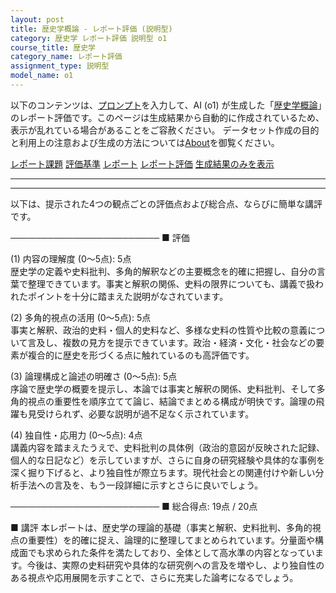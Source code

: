 ```yaml
---
layout: post
title: 歴史学概論 - レポート評価 (説明型)
category: 歴史学 レポート評価 説明型 o1
course_title: 歴史学
category_name: レポート評価
assignment_type: 説明型
model_name: o1
---
```


以下のコンテンツは、[プロンプト](https://github.com/takedatoshiyuki/synthetic_assignments/tree/main/generated/歴史学/o1/prompt_レポート評価-説明型.md)を入力して、AI (o1) が生成した「[歴史学概論](/contents/歴史学/)」のレポート評価です。このページは生成結果から自動的に作成されているため、表示が乱れている場合があることをご容赦ください。
データセット作成の目的と利用上の注意および生成の方法については[About](/About)を御覧ください。

[レポート課題](../レポート課題-説明型)
[評価基準](../評価基準-説明型)
[レポート](../レポート-説明型)
[レポート評価](../レポート評価-説明型)
[生成結果のみを表示](https://github.com/takedatoshiyuki/synthetic_assignments/tree/main/generated/歴史学/o1/レポート評価-説明型.md)
  

***
***
  
以下は、提示された4つの観点ごとの評価点および総合点、ならびに簡単な講評です。

────────────────────────
■ 評価

(1) 内容の理解度 (0～5点): 5点  
歴史学の定義や史料批判、多角的解釈などの主要概念を的確に把握し、自分の言葉で整理できています。事実と解釈の関係、史料の限界についても、講義で扱われたポイントを十分に踏まえた説明がなされています。

(2) 多角的視点の活用 (0～5点): 5点  
事実と解釈、政治的史料・個人的史料など、多様な史料の性質や比較の意義について言及し、複数の見方を提示できています。政治・経済・文化・社会などの要素が複合的に歴史を形づくる点に触れているのも高評価です。

(3) 論理構成と論述の明確さ (0～5点): 5点  
序論で歴史学の概要を提示し、本論では事実と解釈の関係、史料批判、そして多角的視点の重要性を順序立てて論じ、結論でまとめる構成が明快です。論理の飛躍も見受けられず、必要な説明が過不足なく示されています。

(4) 独自性・応用力 (0～5点): 4点  
講義内容を踏まえたうえで、史料批判の具体例（政治的意図が反映された記録、個人的な日記など）を示していますが、さらに自身の研究経験や具体的な事例を深く掘り下げると、より独自性が際立ちます。現代社会との関連付けや新しい分析手法への言及を、もう一段詳細に示すとさらに良いでしょう。

────────────────────────
■ 総合得点: 19点 / 20点

■ 講評
本レポートは、歴史学の理論的基礎（事実と解釈、史料批判、多角的視点の重要性）を的確に捉え、論理的に整理してまとめられています。分量面や構成面でも求められた条件を満たしており、全体として高水準の内容となっています。今後は、実際の史料研究や具体的な研究例への言及を増やし、より独自性のある視点や応用展開を示すことで、さらに充実した論考になるでしょう。
